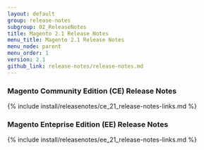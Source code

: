 ```yaml
---
layout: default
group: release-notes
subgroup: 02_ReleaseNotes
title: Magento 2.1 Release Notes 
menu_title: Magento 2.1 Release Notes 
menu_node: parent
menu_order: 1
version: 2.1
github_link: release-notes/release-notes.md
---
```


### Magento Community Edition (CE) Release Notes
{% include install/releasenotes/ce_21_release-notes-links.md %}

### Magento Enteprise Edition (EE) Release Notes
{% include install/releasenotes/ee_21_release-notes-links.md %}
